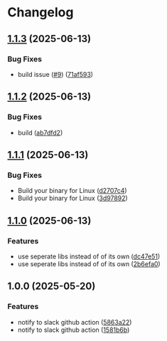 # Changelog

## [1.1.3](https://github.com/pal-paul/notify-slack/compare/v1.1.2...v1.1.3) (2025-06-13)


### Bug Fixes

* build issue ([#9](https://github.com/pal-paul/notify-slack/issues/9)) ([71af593](https://github.com/pal-paul/notify-slack/commit/71af5932641118313777e1d3ee1fdb1842adc9ec))

## [1.1.2](https://github.com/pal-paul/notify-slack/compare/v1.1.1...v1.1.2) (2025-06-13)


### Bug Fixes

* build ([ab7dfd2](https://github.com/pal-paul/notify-slack/commit/ab7dfd24497a54db49f0714264fb580335b17850))

## [1.1.1](https://github.com/pal-paul/notify-slack/compare/v1.1.0...v1.1.1) (2025-06-13)


### Bug Fixes

* Build your binary for Linux ([d2707c4](https://github.com/pal-paul/notify-slack/commit/d2707c48b3b74ff28484e54e8adc63a1e6ab84c9))
* Build your binary for Linux ([3d97892](https://github.com/pal-paul/notify-slack/commit/3d97892875a77e40082e1d404785c3d7c58ba8e4))

## [1.1.0](https://github.com/pal-paul/notify-slack/compare/v1.0.0...v1.1.0) (2025-06-13)


### Features

* use seperate libs instead of of its own ([dc47e51](https://github.com/pal-paul/notify-slack/commit/dc47e51c0c638cd434d4dfecb2efa3450cb59bd3))
* use seperate libs instead of of its own ([2b6efa0](https://github.com/pal-paul/notify-slack/commit/2b6efa089f52f00313ab525596961d0e0e4ac09b))

## 1.0.0 (2025-05-20)


### Features

* notify to slack github action ([5863a22](https://github.com/pal-paul/notify-slack/commit/5863a220224fe45f9aba281170dd2dee813f74bd))
* notify to slack github action ([1581b6b](https://github.com/pal-paul/notify-slack/commit/1581b6b08783adc9866b8eded4102ec8dc898138))
